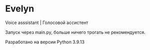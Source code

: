 # Evelyn
Voice asssistant | Голосовой ассистент

Запуск через main.py, больше ничего трогать не рекомендуется.

Разработано на версии Python 3.9.13
